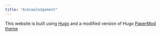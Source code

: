 ```yaml
---
title: "Acknowledgement"
---
```


This website is built using [Hugo](https://gohugo.io) and a modified version of Hugo [PaperMod theme](https://github.com/adityatelange/hugo-PaperMod)
